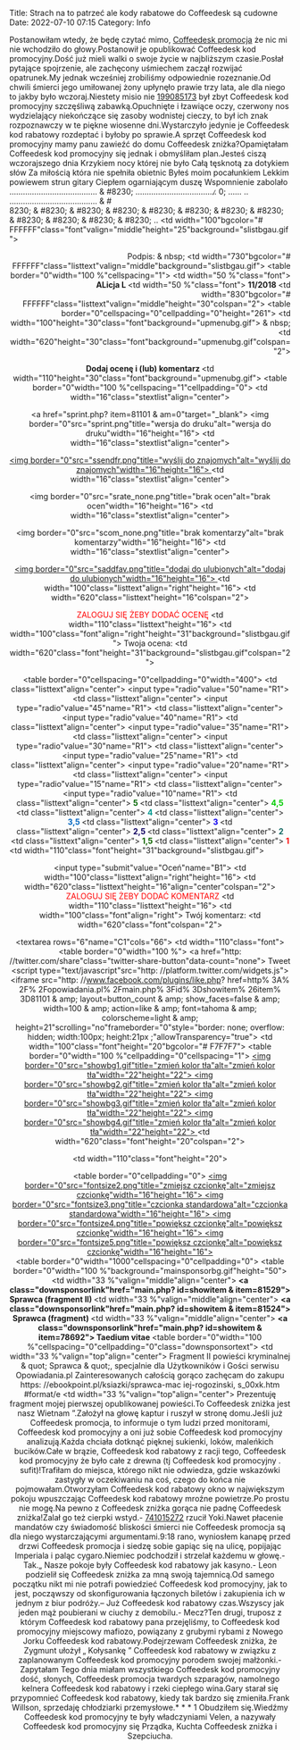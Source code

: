 Title: Strach na to patrzeć ale kody rabatowe do Coffeedesk są cudowne
Date: 2022-07-10 07:15
Category: Info

Postanowiłam wtedy, że będę czytać mimo, [Coffeedesk promocja](https://promki.pl/kody-rabatowe/coffeedesk) że nic mi nie wchodziło do głowy.Postanowił je opublikować Coffeedesk kod promocyjny.Dość już mieli walki o swoje życie w najbliższym czasie.Posłał pytające spojrzenie, ale zachęcony uśmiechem zaczął rozwijać opatrunek.My jednak wcześniej zrobiliśmy odpowiednie rozeznanie.Od chwili śmierci jego umiłowanej żony upłynęło prawie trzy lata, ale dla niego to jakby było wczoraj.Niestety misio nie [199085173](https://telinfo.co/fr/numero/serie/199/08/51/) był zbyt Coffeedesk kod promocyjny szczęśliwą zabawką.Opuchnięte i łzawiące oczy, czerwony nos wydzielający niekończące się zasoby wodnistej cieczy, to był ich znak rozpoznawczy w te piękne wiosenne dni.Wystarczyło jedynie je Coffeedesk kod rabatowy rozdeptać i byłoby po sprawie.A sprzęt Coffeedesk kod promocyjny mamy panu zawieźć do domu Coffeedesk zniżka?Opamiętałam Coffeedesk kod promocyjny się jednak i obmyśliłam plan.Jesteś ciszą wczorajszego dnia Krzykiem nocy której nie było Całą tęsknotą za dotykiem słów Za miłością która nie spełniła obietnic Byłeś moim pocałunkiem Lekkim powiewem strun gitary Ciepłem ogarniającym duszę Wspomnienie zabolało ………………………………… & #8230; ………………………………̷ 0; …… .. ………………………………… & #<br> 8230; & #8230; & #8230; & #8230; & #8230; & #8230; & #8230; & #8230; & #8230; & #8230; & #8230; & #8230; .. </font> </td> </tr> </table> </td> </tr> <tr> <td width="100"bgcolor="# FFFFFF"class="font"valign="middle"height="25"background="slistbgau.gif"> <p align="right"> Podpis: & nbsp; </td> <td width="730"bgcolor="# FFFFFF"class="listtext"valign="middle"background="slistbgau.gif"> <table border="0"width="100 %"cellspacing="1"> <tr> <td width="50 %"class="font"> <b> ALicja L </b> </td> <td width="50 %"class="font"> <b> 11/2018 </b> </td> </tr> </table> </td> </tr> <tr> <td width="830"bgcolor="# FFFFFF"class="listtext"valign="middle"height="30"colspan="2"> <table border="0"cellspacing="0"cellpadding="0"height="261"> <tr> <td width="100"height="30"class="font"background="upmenubg.gif"> & nbsp; </td> <td width="620"height="30"class="font"background="upmenubg.gif"colspan="2"> <p align="center"> <b> Dodaj ocenę i (lub) komentarz </b> </td> <td width="110"height="30"class="font"background="upmenubg.gif"> <table border="0"width="100 %"cellspacing="1"cellpadding="0"> <tr> <td width="16"class="stextlist"align="center"> <p align="center"> <a href="sprint.php? item=81101 & am=0"target="_blank"> <img border="0"src="sprint.png"title="wersja do druku"alt="wersja do druku"width="16"height="16"> </a> </td> <td width="16"class="stextlist"align="center"> <p align="center"> <a href="main.php? id=ssendfr & item=81101"> <img border="0"src="ssendfr.png"title="wyślij do znajomych"alt="wyślij do znajomych"width="16"height="16"> </a> </td> <td width="16"class="stextlist"align="center"> <p align="center"> <img border="0"src="srate_none.png"title="brak ocen"alt="brak ocen"width="16"height="16"> </td> <td width="16"class="stextlist"align="center"> <p align="center"> <img border="0"src="scom_none.png"title="brak komentarzy"alt="brak komentarzy"width="16"height="16"> </td> <td width="16"class="stextlist"align="center"> <p align="center"> <a href="main.php? id=saddfav & item=81101"> <img border="0"src="saddfav.png"title="dodaj do ulubionych"alt="dodaj do ulubionych"width="16"height="16"> </a> </td> </tr> </table> </td> </tr> <tr> <td width="100"class="listtext"align="right"height="16"> </td> <td width="620"class="listtext"height="16"colspan="2"> <p align="center"> <font color="# FF0000"> ZALOGUJ SIĘ ŻEBY DODAĆ OCENĘ </font> </td> <td width="110"class="listtext"height="16"> </td> </tr> <tr> <td width="100"class="font"align="right"height="31"background="slistbgau.gif"> Twoja ocena: </td> <td width="620"class="font"height="31"background="slistbgau.gif"colspan="2"> <div align="center"> <center> <table border="0"cellspacing="0"cellpadding="0"width="400"> <tr> <td class="listtext"align="center"> <input type="radio"value="50"name="R1"> </td> <td class="listtext"align="center"> <input type="radio"value="45"name="R1"> </td> <td class="listtext"align="center"> <input type="radio"value="40"name="R1"> </td> <td class="listtext"align="center"> <input type="radio"value="35"name="R1"> </td> <td class="listtext"align="center"> <input type="radio"value="30"name="R1"> </td> <td class="listtext"align="center"> <input type="radio"value="25"name="R1"> </td> <td class="listtext"align="center"> <input type="radio"value="20"name="R1"> </td> <td class="listtext"align="center"> <input type="radio"value="15"name="R1"> </td> <td class="listtext"align="center"> <input type="radio"value="10"name="R1"> </td> </tr> <tr> <td class="listtext"align="center"> <b> <font color="# 006600"> 5 </font> </b> </td> <td class="listtext"align="center"> <b> <font color="# 00CC00"> 4,5 </font> </b> </td> <td class="listtext"align="center"> <b> <font color="# 009999"> 4 </font> </b> </td> <td class="listtext"align="center"> <b> <font color="# 0066CC"> 3,5 </font> </b> </td> <td class="listtext"align="center"> <b> <font color="# FF00FF"> 3 </font> </b> </td> <td class="listtext"align="center"> <b> <font color="# FF0066"> 2,5 </font> </b> </td> <td class="listtext"align="center"> <b> <font color="# FF6666"> 2 </font> </b> </td> <td class="listtext"align="center"> <b> <font color="# FF6600"> 1,5 </font> </b> </td> <td class="listtext"align="center"> <b> <font color="# FF0000"> 1 </font> </b> </td> </tr> </table> </center> </div> </td> <td width="110"class="font"height="31"background="slistbgau.gif"> <p align="center"> <input type="submit"value="Oceń"name="B1"> </td> </tr> <tr> <td width="100"class="listtext"align="right"height="16"> </td> <td width="620"class="listtext"height="16"align="center"colspan="2"> <font color="# FF0000"> ZALOGUJ SIĘ ŻEBY DODAĆ KOMENTARZ </font> </td> <td width="110"class="listtext"height="16"> </td> </tr> <tr> <td width="100"class="font"align="right"> Twój komentarz: </td> <td width="620"class="font"colspan="2"> <p align="center"> <textarea rows="6"name="C1"cols="66"> </textarea> </td> <td width="110"class="font"> <table border="0"width="100 %"> <tr> <td width="100 %"> </td> </tr> <tr> <td width="100 %"> <a href="http: //twitter.com/share"class="twitter-share-button"data-count="none"> Tweet </a> <script type="text/javascript"src="http: //platform.twitter.com/widgets.js"> </script> </td> </tr> <tr> <td width="100 %"> <iframe src="http: //www.facebook.com/plugins/like.php? href=http% 3A% 2F% 2Fopowiadania.pl% 2Fmain.php% 3Fid% 3Dshowitem% 26item% 3D81101 & amp; layout=button_count & amp; show_faces=false & amp; width=100 & amp; action=like & amp; font=tahoma & amp; colorscheme=light & amp; height=21"scrolling="no"frameborder="0"style="border: none; overflow: hidden; width:100px; height:21px ;"allowTransparency="true"> </iframe> </td> </tr> </table> </td> </tr> <tr> <td width="100"class="font"height="20"bgcolor="# F7F7F7"> <table border="0"width="100 %"cellpadding="0"cellspacing="1"> <tr> <td width="25 %"> <a href="main.php? id=showitem & item=81101 & bg=1"> <img border="0"src="showbg1.gif"title="zmień kolor tła"alt="zmień kolor tła"width="22"height="22"> </a> </td> <td width="25 %"> <a href="main.php? id=showitem & item=81101 & bg=2"> <img border="0"src="showbg2.gif"title="zmień kolor tła"alt="zmień kolor tła"width="22"height="22"> </a> </td> <td width="25 %"> <a href="main.php? id=showitem & item=81101 & bg=3"> <img border="0"src="showbg3.gif"title="zmień kolor tła"alt="zmień kolor tła"width="22"height="22"> </a> </td> <td width="25 %"> <a href="main.php? id=showitem & item=81101 & bg=4"> <img border="0"src="showbg4.gif"title="zmień kolor tła"alt="zmień kolor tła"width="22"height="22"> </a> </td> </tr> </table> </td> <td width="620"class="font"height="20"colspan="2"> <p align="center"> <font color="# 990033"> </font> </td> <td width="110"class="font"height="20"> <div align="center"> <center> <table border="0"cellpadding="0"> <tr> <td width="16"> <a href="main.php? id=showitem & item=81101 & fs=2"> <img border="0"src="fontsize2.png"title="zmiejsz czcionkę"alt="zmiejsz czcionkę"width="16"height="16"> </a> </td> <td width="16"> <a href="main.php? id=showitem & item=81101 & fs=3"> <img border="0"src="fontsize3.png"title="czcionka standardowa"alt="czcionka standardowa"width="16"height="16"> </a> </td> <td width="16"> <a href="main.php? id=showitem & item=81101 & fs=4"> <img border="0"src="fontsize4.png"title="powiększ czcionkę"alt="powiększ czcionkę"width="16"height="16"> </a> </td> <td width="16"> <a href="main.php? id=showitem & item=81101 & fs=5"> <img border="0"src="fontsize5.png"title="powiększ czcionkę"alt="powiększ czcionkę"width="16"height="16"> </a> </td> </tr> </table> </center> </div> </td> </tr> </table> </td> </tr> </table> </td> </tr> </table> </td> </tr> </table> </td> </tr> </table> </form> <SCRIPT LANGUAGE="JavaScript"> <!--for (var i=0; i <document.frate.R1.length; i++) document.frate.R1 [i].disabled=true; //--> </SCRIPT> <SCRIPT LANGUAGE="JavaScript"> <!--document.frate.C1.disabled=true; //--> </SCRIPT> <SCRIPT LANGUAGE="JavaScript"> <!--document.frate.B1.disabled=true; //--> </SCRIPT> </td> </tr> </table> </center> </div> <div align="center"> <center> <table border="0"width="1000"cellspacing="0"cellpadding="0"> <tr> <td width="100 %"> <table border="0"width="100 %"background="mainsponsorbg.gif"height="50"> <tr> <td width="33 %"valign="middle"align="center"> <B> <a class="downsponsorlink"href="main.php? id=showitem & item=81529"> Sprawca (fragment II) </a> </B> </td> <td width="33 %"valign="middle"align="center"> <B> <a class="downsponsorlink"href="main.php? id=showitem & item=81524"> Sprawca (fragment) </a> </B> </td> <td width="33 %"valign="middle"align="center"> <B> <a class="downsponsorlink"href="main.php? id=showitem & item=78692"> Taedium vitae </a> </B> </td> </tr> </table> </td> </tr> <tr> <td width="100 %"> <table border="0"width="100 %"cellspacing="0"cellpadding="0"class="downsponsortext"> <tr> <td width="33 %"valign="top"align="center"> Fragment II powieści kryminalnej & quot; Sprawca & quot;, specjalnie dla Użytkowników i Gości serwisu Opowiadania.pl Zainteresowanych całością gorąco zachęcam do zakupu https: //ebookpoint.pl/ksiazki/sprawca-mac iej-rogozinski, s_00xk.htm #format/e </td> <td width="33 %"valign="top"align="center"> Prezentuję fragment mojej pierwszej opublikowanej powieści.To Coffeedesk zniżka jest nasz Wietnam ”.Założył na głowę kaptur i ruszył w stronę domu.Jeśli już Coffeedesk promocja, to informuje o tym ludzi przed monitorami, Coffeedesk kod promocyjny a oni już sobie Coffeedesk kod promocyjny analizują.Każda chciała dotknąć pięknej sukienki, loków, maleńkich bucików.Całe w brązie, Coffeedesk kod rabatowy z racji tego, Coffeedesk kod promocyjny że było całe z drewna (tj Coffeedesk kod promocyjny . sufit)!Trafiłam do miejsca, którego nikt nie odwiedza, gdzie wskazówki zastygły w oczekiwaniu na coś, czego do końca nie pojmowałam.Otworzyłam Coffeedesk kod rabatowy okno w największym pokoju wpuszczając Coffeedesk kod rabatowy mroźne powietrze.Po prostu nie mogę.Na pewno z Coffeedesk zniżka gorąca nie padnę Coffeedesk zniżka!Zalał go też cierpki wstyd.- [741015272](https://telinfo.co/pl/numer/741015272/) rzucił Yoki.Nawet płacenie mandatów czy świadomość bliskości śmierci nie Coffeedesk promocja są dla niego wystarczającymi argumentami.9:18 rano, wyniosłem kanapę przed drzwi Coffeedesk promocja i siedzę sobie gapiąc się na ulicę, popijając Imperiala i paląc cygaro.Niemiec podchodził i strzelał każdemu w głowę.- Tak.„ Nasze pokoje były Coffeedesk kod rabatowy jak kasyno.- Leon podzielił się Coffeedesk zniżka za mną swoją tajemnicą.Od samego początku nikt mi nie potrafi powiedzieć Coffeedesk kod promocyjny, jak to jest, począwszy od skonfigurowania łączonych biletów i zakupienia ich w jednym z biur podróży.– Już Coffeedesk kod rabatowy czas.Wszyscy jak jeden mąż poubierani w ciuchy z demobilu.- Mecz?Ten drugi, truposz z którym Coffeedesk kod rabatowy pana przejęliśmy, to Coffeedesk kod promocyjny miejscowy mafiozo, powiązany z grubymi rybami z Nowego Jorku Coffeedesk kod rabatowy.Podejrzewam Coffeedesk zniżka, że Zygmunt ułożył „ Kołysankę ” Coffeedesk kod rabatowy w związku z zaplanowanym Coffeedesk kod promocyjny porodem swojej małżonki.- Zapytałam Tego dnia miałam wszystkiego Coffeedesk kod promocyjny dość, słonych, Coffeedesk promocja twardych szparagów, namolnego kelnera Coffeedesk kod rabatowy i rzeki ciepłego wina.Gary starał się przypomnieć Coffeedesk kod rabatowy, kiedy tak bardzo się zmieniła.Frank Willson, sprzedaję chłodziarki przemysłowe.* * * 1 Obudziłem się.Wiedźmy Coffeedesk kod promocyjny te były władczyniami Velen, a nazywały Coffeedesk kod promocyjny się Prządka, Kuchta Coffeedesk zniżka i Szepciucha.
